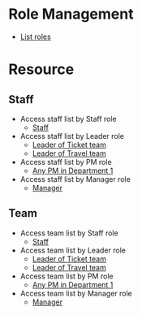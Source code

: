 # Role Management 
- [List roles](d1_list_roles.md)
# Resource 

## Staff 
- Access staff list by Staff role
  - [Staff](use_case_staff_list_staff(nhoang).md)
- Access staff list by Leader role
  - [Leader of Ticket team](use_case_staff_list_leader(ttuan).md)
  - [Leader of Travel team](use_case_staff_list_leader(nghoang).md)
- Access staff list by PM role
  - [Any PM in Department 1](use_case_staff_list_pm(vkiet).md)
- Access staff list by Manager role
  - [Manager](use_case_staff_list_manager(bnguyen).md)

## Team
- Access team list by Staff role
  - [Staff](use_case_team_list_staff(nhoang).md)
- Access team list by Leader role
  - [Leader of Ticket team](use_case_team_list_leader(ttuan).md)
  - [Leader of Travel team](use_case_team_list_leader(nghoang).md)
- Access team list by PM role
  - [Any PM in Department 1](use_case_team_list_pm(vkiet).md)
- Access team list by Manager role
  - [Manager](use_case_team_list_manager(bnguyen).md)
